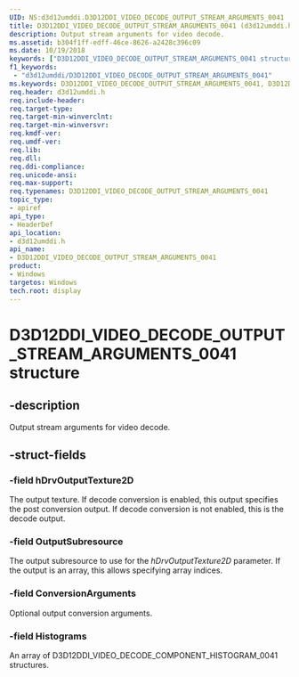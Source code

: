```yaml
---
UID: NS:d3d12umddi.D3D12DDI_VIDEO_DECODE_OUTPUT_STREAM_ARGUMENTS_0041
title: D3D12DDI_VIDEO_DECODE_OUTPUT_STREAM_ARGUMENTS_0041 (d3d12umddi.h)
description: Output stream arguments for video decode.
ms.assetid: b304f1ff-edff-46ce-8626-a2428c396c09
ms.date: 10/19/2018
keywords: ["D3D12DDI_VIDEO_DECODE_OUTPUT_STREAM_ARGUMENTS_0041 structure"]
f1_keywords:
 - "d3d12umddi/D3D12DDI_VIDEO_DECODE_OUTPUT_STREAM_ARGUMENTS_0041"
ms.keywords: D3D12DDI_VIDEO_DECODE_OUTPUT_STREAM_ARGUMENTS_0041, D3D12DDI_VIDEO_DECODE_OUTPUT_STREAM_ARGUMENTS_0041,
req.header: d3d12umddi.h
req.include-header:
req.target-type:
req.target-min-winverclnt:
req.target-min-winversvr:
req.kmdf-ver:
req.umdf-ver:
req.lib:
req.dll:
req.ddi-compliance:
req.unicode-ansi:
req.max-support:
req.typenames: D3D12DDI_VIDEO_DECODE_OUTPUT_STREAM_ARGUMENTS_0041
topic_type:
- apiref
api_type:
- HeaderDef
api_location:
- d3d12umddi.h
api_name:
- D3D12DDI_VIDEO_DECODE_OUTPUT_STREAM_ARGUMENTS_0041
product: 
- Windows
targetos: Windows
tech.root: display
---
```


# D3D12DDI_VIDEO_DECODE_OUTPUT_STREAM_ARGUMENTS_0041 structure

## -description

Output stream arguments for video decode.

## -struct-fields

### -field hDrvOutputTexture2D

The output texture. If decode conversion is enabled, this output specifies the post conversion output. If decode conversion is not enabled, this is the decode output.

### -field OutputSubresource

The output subresource to use for the <i>hDrvOutputTexture2D</i> parameter. If the output is an array, this allows specifying array indices.

### -field ConversionArguments

Optional output conversion arguments.

### -field Histograms

An array of D3D12DDI_VIDEO_DECODE_COMPONENT_HISTOGRAM_0041 structures.

